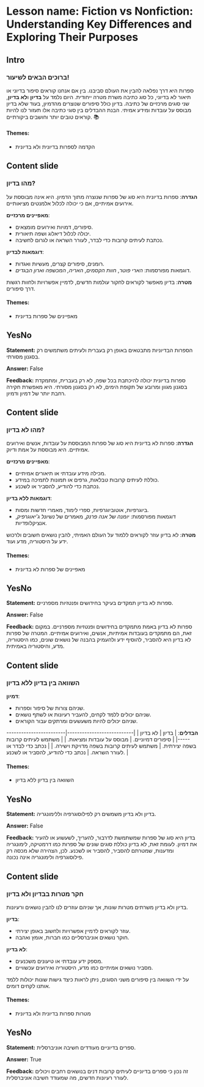 # Lesson name: Fiction vs Nonfiction: Understanding Key Differences and Exploring Their Purposes

## Intro

### ברוכים הבאים לשיעור!

ספרות היא דרך נפלאה להבין את העולם סביבנו. בין אם אנחנו קוראים סיפור בדיוני או תיאור לא בדיוני, כל סוג כתיבה משרת מטרה ייחודית. היום נלמד על **בדיון** ו**לא בדיון**, שני סוגים מרכזיים של כתיבה. בדיון כולל סיפורים שנוצרים מהדמיון, בעוד שלא בדיון מבוסס על עובדות ומידע אמיתי. הבנת ההבדלים בין סוגי כתיבה אלו תעזור לנו להיות קוראים טובים יותר וחושבים ביקורתיים. 📚

#### **Themes:**
- הקדמה לספרות בדיונית ולא בדיונית

## Content slide

### מהו בדיון?

**הגדרה**: ספרות בדיונית היא סוג של ספרות שנוצרה מתוך הדמיון. היא אינה מבוססת על אירועים אמיתיים, אם כי יכולה לכלול אלמנטים מציאותיים.

**מאפיינים מרכזיים**:
- סיפורים, דמויות ואירועים מומצאים.
- יכולה לכלול דיאלוג ושפה תיאורית.
- נכתבת לעיתים קרובות כדי לבדר, לעורר השראה או לגרום לחשיבה.

**דוגמאות לבדיון**:
- רומנים, סיפורים קצרים, מעשיות ואגדות.
- דוגמאות מפורסמות: *הארי פוטר*, *חוות הקסמים*, *האריה, המכשפה וארון הבגדים*.

**מטרה**: בדיון מאפשר לקוראים לחקור עולמות חדשים, לדמיין אפשרויות ולחוות רגשות דרך סיפורים.

#### **Themes:**
- מאפיינים של ספרות בדיונית

## YesNo

**Statement:** הספרות הבדיוניות מתבטאים באופן רק בעברית ולעיתים משתמשים רק בסגנון מסורתי.

**Answer:** False

**Feedback:**
ספרות בדיונית יכולה להיכתבת בכל שפה, לא רק בעברית, ומתמקדת בסגנון מגוון ומרובע של תקופת הימים, לא רק בסגנון מסורתי. היא מאפשרת חקירה רחבת יותר של דמיון ודמיון.


## Content slide

### מהו לא בדיון?

**הגדרה**: ספרות לא בדיונית היא סוג של ספרות המבוססת על עובדות, אנשים ואירועים אמיתיים. היא מבוססת על אמת ודיוק.

**מאפיינים מרכזיים**:
- מכילה מידע עובדתי או תיאורים אמיתיים.
- כוללת לעיתים קרובות טבלאות, גרפים או תמונות לתמיכה במידע.
- נכתבת כדי להודיע, להסביר או לשכנע.

**דוגמאות ללא בדיון**:
- ביוגרפיות, אוטוביוגרפיות, ספרי לימוד, מאמרי חדשות ומסות.
- דוגמאות מפורסמות: *יומנה של אנה פרנק*, מאמרים של *נשיונל ג'יאוגרפיק*, אנציקלופדיות.

**מטרה**: לא בדיון עוזר לקוראים ללמוד על העולם האמיתי, להבין נושאים חשובים ולרכוש ידע על היסטוריה, מדע ועוד.

#### **Themes:**
- מאפיינים של ספרות לא בדיונית

## YesNo

**Statement:** ספרות לא בדיון תמקדים בעיקר בחידושים ופנטזיות מספרניים.

**Answer:** False

**Feedback:**
ספרות לא בדיון באמת מתמקדים בחידושים ופנטזיות מספרניים. במקום זאת, הם מתמקדים בעובדות אמיתיות, אנשים, ואירועים אמיתיים. המטרה של ספרות לא בדיון היא להסביר, להוסיף ידע ולהעמיק בהבנה של נושאים שונים, כמו היסטוריה, מדע, והיסטוריה באמיתית.


## Content slide

### השוואה בין בדיון ללא בדיון

**דמיון**:
- שניהם צורות של סיפור וספרות.
- שניהם יכולים ללמד לקחים, להעביר רעיונות או לשתף נושאים.
- שניהם יכולים להיות משעשעים ומרתקים עבור הקוראים.

**הבדלים**:
| בדיון                     | לא בדיון                     |
|---------------------------|-----------------------------|
| סיפורים דמיוניים.         | מבוסס על עובדות ומציאות.    |
| משתמש לעיתים קרובות בשפה יצירתית. | משתמש לעיתים קרובות בשפה מדויקת וישירה. |
| נכתב כדי לבדר או לעורר השראה. | נכתב כדי להודיע, להסביר או לשכנע. |

#### **Themes:**
- השוואה בין בדיון ללא בדיון

## YesNo

**Statement:** בדיון ולא בדיון משמשים רק לפילוסוגרפיה וללימונגריה.

**Answer:** False

**Feedback:**
בדיון היא סוג של ספרות שמשתמשת לדרבור, להעריך, לשעשוע או להעיר את דמיון. לעומת זאת, לא בדיון כוללת סוגים שונים של ספרות כמו דרמטיקה, לימונגריה ומדענות, שמטרתם להסביר, להסביר או לשכנע. לכן, הצהירה שלא מכסה רק פילוסוגרפיה ולימונגריה אינה נכונה.


## Content slide

### חקר מטרות בבדיון ולא בדיון

בדיון ולא בדיון משרתים מטרות שונות, אך שניהם עוזרים לנו להבין נושאים ורעיונות.

**בדיון**:
- עוזר לקוראים לדמיין אפשרויות ולחשוב באופן יצירתי.
- חוקר נושאים אוניברסליים כמו חברות, אומץ ואהבה.

**לא בדיון**:
- מספק ידע עובדתי או טיעונים משכנעים.
- מסביר נושאים אמיתיים כמו מדע, היסטוריה ואירועים עכשוויים.

על ידי השוואה בין סיפורים משני הסוגים, ניתן לראות כיצד גישות שונות יכולות ללמד אותנו לקחים דומים.

#### **Themes:**
- מטרות ספרות בדיונית ולא בדיונית

## YesNo

**Statement:** ספרים בדיוניים מעודדים חשיבה אוניברסלית.

**Answer:** True

**Feedback:**
זה נכון כי ספרים בדיוניים לעיתים קרובות דנים בנושאים רחבים ויכולים לעורר רעיונות חדשים, מה שמעודד חשיבה אוניברסלית.

